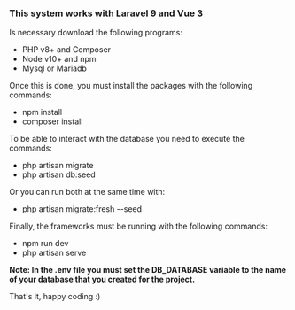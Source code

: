 ### This system works with Laravel 9 and Vue 3

Is necessary download the following programs:
- PHP v8+ and Composer
- Node v10+ and npm
- Mysql or Mariadb

Once this is done, you must install the packages with the following commands:
- npm install
- composer install

To be able to interact with the database you need to execute the commands:
- php artisan migrate
- php artisan db:seed

Or you can run both at the same time with:
- php artisan migrate:fresh --seed

Finally, the frameworks must be running with the following commands:
- npm run dev
- php artisan serve

**Note: In the .env file you must set the DB_DATABASE variable to the name of your database that you created for the project.**

That's it, happy coding :)
